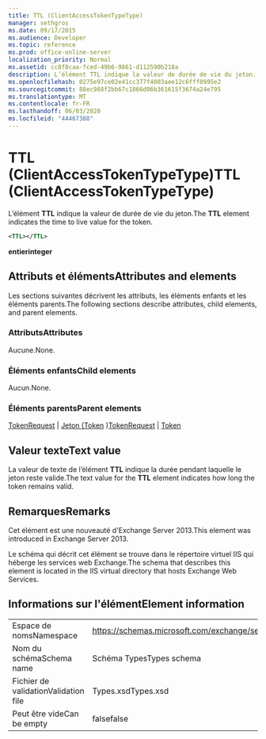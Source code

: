 ```yaml
---
title: TTL (ClientAccessTokenTypeType)
manager: sethgros
ms.date: 09/17/2015
ms.audience: Developer
ms.topic: reference
ms.prod: office-online-server
localization_priority: Normal
ms.assetid: cc8f8caa-fced-49b6-9861-d112590b218a
description: L’élément TTL indique la valeur de durée de vie du jeton.
ms.openlocfilehash: 0275e97ce02e41cc377f4003aee12c6fff0995e2
ms.sourcegitcommit: 88ec988f2bb67c1866d06b361615f3674a24e795
ms.translationtype: MT
ms.contentlocale: fr-FR
ms.lasthandoff: 06/03/2020
ms.locfileid: "44467388"
---
```

# <a name="ttl-clientaccesstokentypetype"></a><span data-ttu-id="82356-103">TTL (ClientAccessTokenTypeType)</span><span class="sxs-lookup"><span data-stu-id="82356-103">TTL (ClientAccessTokenTypeType)</span></span>

<span data-ttu-id="82356-104">L’élément **TTL** indique la valeur de durée de vie du jeton.</span><span class="sxs-lookup"><span data-stu-id="82356-104">The **TTL** element indicates the time to live value for the token.</span></span> 
  
```XML
<TTL></TTL>
```

 <span data-ttu-id="82356-105">**entier**</span><span class="sxs-lookup"><span data-stu-id="82356-105">**integer**</span></span>
## <a name="attributes-and-elements"></a><span data-ttu-id="82356-106">Attributs et éléments</span><span class="sxs-lookup"><span data-stu-id="82356-106">Attributes and elements</span></span>

<span data-ttu-id="82356-107">Les sections suivantes décrivent les attributs, les éléments enfants et les éléments parents.</span><span class="sxs-lookup"><span data-stu-id="82356-107">The following sections describe attributes, child elements, and parent elements.</span></span>
  
### <a name="attributes"></a><span data-ttu-id="82356-108">Attributs</span><span class="sxs-lookup"><span data-stu-id="82356-108">Attributes</span></span>

<span data-ttu-id="82356-109">Aucune.</span><span class="sxs-lookup"><span data-stu-id="82356-109">None.</span></span>
  
### <a name="child-elements"></a><span data-ttu-id="82356-110">Éléments enfants</span><span class="sxs-lookup"><span data-stu-id="82356-110">Child elements</span></span>

<span data-ttu-id="82356-111">Aucun.</span><span class="sxs-lookup"><span data-stu-id="82356-111">None.</span></span>
  
### <a name="parent-elements"></a><span data-ttu-id="82356-112">Éléments parents</span><span class="sxs-lookup"><span data-stu-id="82356-112">Parent elements</span></span>

<span data-ttu-id="82356-113">[TokenRequest](tokenrequest.md)  |  [Jeton (Token](token.md) )</span><span class="sxs-lookup"><span data-stu-id="82356-113">[TokenRequest](tokenrequest.md) | [Token](token.md)</span></span>
  
## <a name="text-value"></a><span data-ttu-id="82356-114">Valeur texte</span><span class="sxs-lookup"><span data-stu-id="82356-114">Text value</span></span>

<span data-ttu-id="82356-115">La valeur de texte de l’élément **TTL** indique la durée pendant laquelle le jeton reste valide.</span><span class="sxs-lookup"><span data-stu-id="82356-115">The text value for the **TTL** element indicates how long the token remains valid.</span></span> 
  
## <a name="remarks"></a><span data-ttu-id="82356-116">Remarques</span><span class="sxs-lookup"><span data-stu-id="82356-116">Remarks</span></span>

<span data-ttu-id="82356-117">Cet élément est une nouveauté d'Exchange Server 2013.</span><span class="sxs-lookup"><span data-stu-id="82356-117">This element was introduced in Exchange Server 2013.</span></span>
  
<span data-ttu-id="82356-118">Le schéma qui décrit cet élément se trouve dans le répertoire virtuel IIS qui héberge les services web Exchange.</span><span class="sxs-lookup"><span data-stu-id="82356-118">The schema that describes this element is located in the IIS virtual directory that hosts Exchange Web Services.</span></span>
  
## <a name="element-information"></a><span data-ttu-id="82356-119">Informations sur l'élément</span><span class="sxs-lookup"><span data-stu-id="82356-119">Element information</span></span>

|||
|:-----|:-----|
|<span data-ttu-id="82356-120">Espace de noms</span><span class="sxs-lookup"><span data-stu-id="82356-120">Namespace</span></span>  <br/> |https://schemas.microsoft.com/exchange/services/2006/types  <br/> |
|<span data-ttu-id="82356-121">Nom du schéma</span><span class="sxs-lookup"><span data-stu-id="82356-121">Schema name</span></span>  <br/> |<span data-ttu-id="82356-122">Schéma Types</span><span class="sxs-lookup"><span data-stu-id="82356-122">Types schema</span></span>  <br/> |
|<span data-ttu-id="82356-123">Fichier de validation</span><span class="sxs-lookup"><span data-stu-id="82356-123">Validation file</span></span>  <br/> |<span data-ttu-id="82356-124">Types.xsd</span><span class="sxs-lookup"><span data-stu-id="82356-124">Types.xsd</span></span>  <br/> |
|<span data-ttu-id="82356-125">Peut être vide</span><span class="sxs-lookup"><span data-stu-id="82356-125">Can be empty</span></span>  <br/> |<span data-ttu-id="82356-126">false</span><span class="sxs-lookup"><span data-stu-id="82356-126">false</span></span>  <br/> |
   

